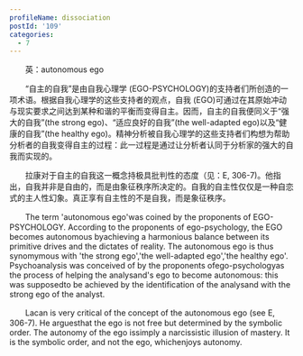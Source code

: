 ```yaml
---
profileName: dissociation
postId: '109'
categories:
  - 7
---
```

‌‌‌‌　　英：autonomous ego


‌‌‌‌　　“自主的自我”是由自我心理学 (EGO-PSYCHOLOGY)的支持者们所创造的一项术语。根据自我心理学的这些支持者的观点，自我 (EGO)可通过在其原始冲动与现实要求之间达到某种和谐的平衡而变得自主。因而，自主的自我便同义于“强大的自我”(the strong ego)、“适应良好的自我”(the well-adapted ego)以及“健康的自我”(the healthy ego)。精神分析被自我心理学的这些支持者们构想为帮助分析者的自我变得自主的过程：此一过程是通过让分析者认同于分析家的强大的自我而实现的。

‌‌‌‌　　拉康对于自主的自我这一概念持极具批判性的态度（见：E, 306-7)。他指出，自我并非是自由的，而是由象征秩序所决定的。自我的自主性仅仅是一种自恋式的主人性幻象。真正享有自主性的不是自我，而是象征秩序。


‌‌‌‌　　The term 'autonomous ego'was coined by the proponents of EGO-PSYCHOLOGY. According to the proponents of ego-psychology, the EGO becomes autonomous byachieving a harmonious balance between its primitive drives and the dictates of reality. The autonomous ego is thus synomymous with 'the strong ego','the well-adapted ego','the healthy ego'. Psychoanalysis was conceived of by the proponents ofego-psychologyas the process of helping the analysand's ego to become autonomous: this was supposedto be achieved by the identification of the analysand with the strong ego of the analyst.

‌‌‌‌　　Lacan is very critical of the concept of the autonomous ego (see E, 306-7). He arguesthat the ego is not free but determined by the symbolic order. The autonomy of the ego issimply a narcissistic illusion of mastery. It is the symbolic order, and not the ego, whichenjoys autonomy.






‌‌‌‌　　

